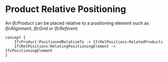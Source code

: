 Product Relative Positioning
============================

An _IfcProduct_ can be placed relative to a positioning element such as _IfcAlignment_, _IfcGrid_ or _IfcReferent_.

```
concept {
    IfcProduct:PositionedRelativeTo -> IfcRelPositions:RelatedProducts
    IfcRelPositions:RelatingPositioningElement -> IfcPositioningElement
}
```
